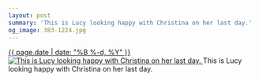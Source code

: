 ```yaml
---
layout: post
summary: 'This is Lucy looking happy with Christina on her last day.'
og_image: 383-1224.jpg
---
```


<p>
 <time>
  <a href="/383">
   {{ page.date | date: "%B %-d, %Y" }}
  </a>
 </time>
 <a href="/383">
  <img alt="This is Lucy looking happy with Christina on her last day." sizes="(min-width: 700px) 50vw, calc(100vw - 2rem)" src="{{ site.assets_url }}/383-612.jpg" srcset="{{ site.assets_url }}/383-1224.jpg 1224w, {{ site.assets_url }}/383-918.jpg 918w, {{ site.assets_url }}/383-612.jpg 612w, {{ site.assets_url }}/383-306.jpg 306w"/>
 </a>
 <span>
  This is Lucy looking happy with Christina on her last day.
 </span>
</p>
